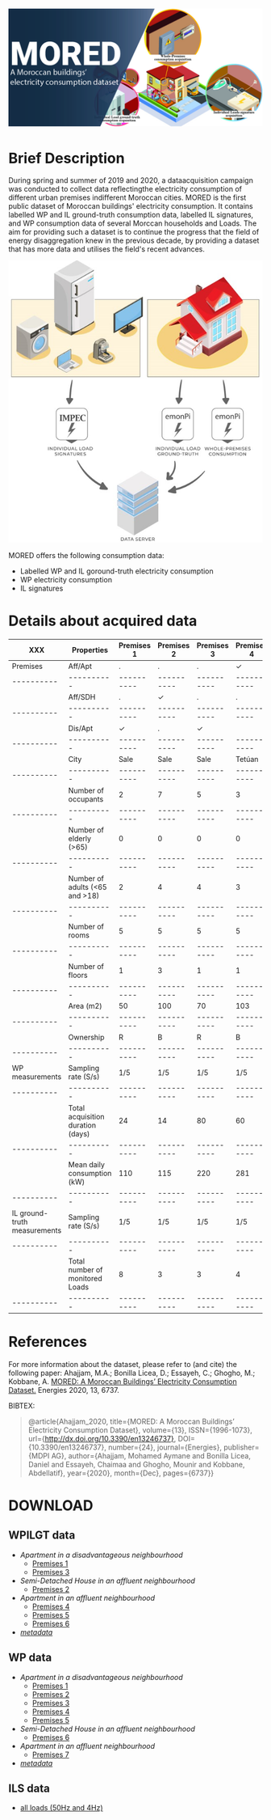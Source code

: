 <h1 align="center">
  <img src="Header1.jpg" />
</h1>

# Brief Description

During  spring  and  summer  of  2019  and  2020,  a  dataacquisition campaign was conducted to collect data reflectingthe  electricity  consumption  of  different  urban  premises  indifferent Moroccan cities. MORED is the first public dataset of Moroccan buildings' electricity consumption.  It contains labelled WP and IL ground-truth consumption data, labelled IL signatures, and WP consumption data of several Morccan households and Loads. The aim for providing such a dataset is to continue the progress that the field of energy disaggregation knew in the previous decade, by providing a dataset that has more data and utilises the field's recent advances.

<p align="center">
  <img src="Image1.jpg" />
</p>

MORED offers the following consumption data:
* Labelled WP and IL goround-truth electricity consumption
* WP electricity consumption
* IL signatures 

# Details about acquired data
XXX          | Properties | Premises 1 | Premises 2 | Premises 3 | Premises 4 | Premises 5 | Premises 6 |
| ---------- | ---------- | ---------- | ---------- | ---------- | ---------- | ---------- | ---------- |
Premises     | Aff/Apt    | .          | .          | .          |   ✓        |         ✓ |          ✓ |
| ---------- | ---------- | ---------- | ---------- | ---------- | ---------- | ---------- | ---------- |
             | Aff/SDH    | .          | ✓          |    .       |        .   |         . |          .  | 
| ---------- | ---------- | ---------- | ---------- | ---------- | ---------- | ---------- | ---------- |
             | Dis/Apt    |        ✓   |          . |         ✓ |            |           |              |
| ---------- | ---------- | ---------- | ---------- | ---------- | ---------- | ---------- | ---------- |
             | City       | Sale       | Sale       | Sale       | Tetúan     | Rabat     | Tetúan      |
| ---------- | ---------- | ---------- | ---------- | ---------- | ---------- | ---------- | ---------- |
             | Number of occupants | 2         | 7        |  5   |     3  |   2         |     4         |
| ---------- | ---------- | ---------- | ---------- | ---------- | ---------- | ---------- | ---------- |
             | Number of elderly (>65) |  0   |    0   |     0    |       0    |     0    |          0  |
| ---------- | ---------- | ---------- | ---------- | ---------- | ---------- | ---------- | ---------- |
             | Number of adults (<65 and >18) |   2  |       4  |        4  |        3    |         2   |    3|
| ---------- | ---------- | ---------- | ---------- | ---------- | ---------- | ---------- | ---------- |
             | Number of rooms  |     5  |          5  |          5  |             5  |     5   |     6 | 
| ---------- | ---------- | ---------- | ---------- | ---------- | ---------- | ---------- | ---------- |
             | Number of floors |  1     |     3       |   1         |    1   |   1   |       1 |
| ---------- | ---------- | ---------- | ---------- | ---------- | ---------- | ---------- | ---------- |
             | Area (m2)  |     50  |     100   |    70     |  103   | 100   |       103 |
| ---------- | ---------- | ---------- | ---------- | ---------- | ---------- | ---------- | ---------- |
             | Ownership  | R  |        B  |        R          |  B  |    R  | B |
| ---------- | ---------- | ---------- | ---------- | ---------- | ---------- | ---------- | ---------- |
WP measurements | Sampling rate (S/s) | 1/5   |     1/5  | 1/5    |       1/5   |         1/5   |         1/5  | 
| ---------- | ---------- | ---------- | ---------- | ---------- | ---------- | ---------- | ---------- |
             | Total acquisition duration (days) |     24 |         14 |         80 |            60 |             44 |             40 | 
| ---------- | ---------- | ---------- | ---------- | ---------- | ---------- | ---------- | ---------- |
             | Mean daily consumption (kW)    | 110     | 115   |   220     |    281      |    280    |      295|
| ---------- | ---------- | ---------- | ---------- | ---------- | ---------- | ---------- | ---------- |
IL ground-truth measurements | Sampling rate (S/s) |1/5   |   1/5   |   1/5 | 1/5   |   1/5  |        1/5|
| ---------- | ---------- | ---------- | ---------- | ---------- | ---------- | ---------- | ---------- |
             | Total number of monitored Loads | 8      |3   |       3   |          4  |            7  |            3|
| ---------- | ---------- | ---------- | ---------- | ---------- | ---------- | ---------- | ---------- |
# References
For more information about the dataset, please refer to (and cite) the following paper:
Ahajjam, M.A.; Bonilla Licea, D.; Essayeh, C.; Ghogho, M.; Kobbane, A. [MORED: A Moroccan Buildings’ Electricity Consumption Dataset.](https://doi.org/10.3390/en13246737) Energies 2020, 13, 6737.

BIBTEX:
> @article{Ahajjam_2020, title={MORED: A Moroccan Buildings’ Electricity Consumption Dataset}, volume={13}, ISSN={1996-1073}, url={http://dx.doi.org/10.3390/en13246737}, DOI= {10.3390/en13246737}, number={24}, journal={Energies}, publisher={MDPI AG}, author={Ahajjam, Mohamed Aymane and Bonilla Licea, Daniel and Essayeh, Chaimaa and Ghogho, Mounir and Kobbane, Abdellatif}, year={2020}, month={Dec}, pages={6737}}

# DOWNLOAD
## **WPILGT data**
  * _Apartment in a disadvantageous neighbourhood_
    * [Premises 1](https://drive.google.com/drive/folders/1zWr04V7ep8GxawXsVvhh4MdIZwq5X_d7?usp=sharing)
    * [Premises 3](https://drive.google.com/drive/folders/1HaGMTDxbNj6zcs-ZGN06uXtWrteH0rGk?usp=sharing)
  * _Semi-Detached House in an affluent neighbourhood_
    * [Premises 2](https://drive.google.com/drive/folders/1KqjpGxbDYH_Qa24in1cXaFyihwhUl5y7?usp=sharing)
  * _Apartment in an affluent neighbourhood_
    * [Premises 4](https://drive.google.com/drive/folders/1VRsbqt2ho62IFW1PAfGASWvWEomfM12l?usp=sharing)
    * [Premises 5](https://drive.google.com/drive/folders/1jfJSoQrNkPHKF08UhJvUbn33A0cPpByF?usp=sharing)
    * [Premises 6](https://drive.google.com/drive/folders/1KSk8HO0wgxMvQxkfyY1Pf7NlRbnUSyvb?usp=sharing)
  * [_metadata_](https://drive.google.com/drive/folders/1ylZD7F0xMY5DZSpDUPNXyx-cZSdbE43e?usp=sharing)

## **WP data**
  * _Apartment in a disadvantageous neighbourhood_
    * [Premises 1](https://drive.google.com/file/d/1V9t0CF1re0DFHXqDDa9hba87DNaB3Nvm/view?usp=sharing)
    * [Premises 2](https://drive.google.com/file/d/1Th8jFVNpv2K-81KezYgHJSmvq93jNl7i/view?usp=sharing)
    * [Premises 3](https://drive.google.com/file/d/1H8_IHfaVBkwfahQpqUzlHbbPLfDBMmhN/view?usp=sharing)
    * [Premises 4](https://drive.google.com/file/d/1niSxTd3dfrNKo9w4-S41XtU1_bF-br73/view?usp=sharing)
    * [Premises 5](https://drive.google.com/file/d/1J1Eu2VfMRNQKxOlRmF3FY6Z_ZjHcW5TW/view?usp=sharing)
  * _Semi-Detached House in an affluent neighbourhood_
    * [Premises 6](https://drive.google.com/file/d/1ept4Kbbei_czsGdMwCbg59bS2biBlhlx/view?usp=sharing)
  * _Apartment in an affluent neighbourhood_
    * [Premises 7](https://drive.google.com/file/d/17QD-xWMORwvNKV6gZhhFSOymRbuPCx5R/view?usp=sharing)
  * [_metadata_](https://drive.google.com/drive/folders/17HL1gYyvW8oO2wiG5mDLct3lFGZcXune?usp=sharing)  

## **ILS data**
   * [all loads (50Hz and 4Hz)](https://uirabat-my.sharepoint.com/:f:/g/personal/aymane_ahajjam_uir_ac_ma/ErK9uq8SD11IgljlnxX61LoBVzUZwLd_lqgfWdAaCCGcCA?e=iQJZyC)
